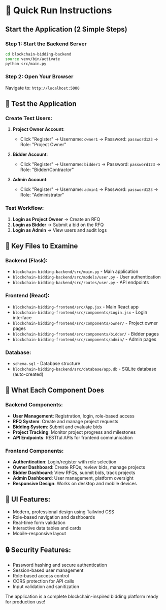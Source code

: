 # 🚀 Quick Run Instructions

## Start the Application (2 Simple Steps)

### Step 1: Start the Backend Server
```bash
cd blockchain-bidding-backend
source venv/bin/activate
python src/main.py
```

### Step 2: Open Your Browser
Navigate to: `http://localhost:5000`

## 🎯 Test the Application

### Create Test Users:
1. **Project Owner Account**:
   - Click "Register" → Username: `owner1` → Password: `password123` → Role: "Project Owner"

2. **Bidder Account**:
   - Click "Register" → Username: `bidder1` → Password: `password123` → Role: "Bidder/Contractor"

3. **Admin Account**:
   - Click "Register" → Username: `admin1` → Password: `password123` → Role: "Administrator"

### Test Workflow:
1. **Login as Project Owner** → Create an RFQ
2. **Login as Bidder** → Submit a bid on the RFQ
3. **Login as Admin** → View users and audit logs

## 📁 Key Files to Examine

### Backend (Flask):
- `blockchain-bidding-backend/src/main.py` - Main application
- `blockchain-bidding-backend/src/models/user.py` - User authentication
- `blockchain-bidding-backend/src/routes/user.py` - API endpoints

### Frontend (React):
- `blockchain-bidding-frontend/src/App.jsx` - Main React app
- `blockchain-bidding-frontend/src/components/Login.jsx` - Login interface
- `blockchain-bidding-frontend/src/components/owner/` - Project owner pages
- `blockchain-bidding-frontend/src/components/bidder/` - Bidder pages
- `blockchain-bidding-frontend/src/components/admin/` - Admin pages

### Database:
- `schema.sql` - Database structure
- `blockchain-bidding-backend/src/database/app.db` - SQLite database (auto-created)

## 🔧 What Each Component Does

### Backend Components:
- **User Management**: Registration, login, role-based access
- **RFQ System**: Create and manage project requests
- **Bidding System**: Submit and evaluate bids
- **Project Tracking**: Monitor project progress and milestones
- **API Endpoints**: RESTful APIs for frontend communication

### Frontend Components:
- **Authentication**: Login/register with role selection
- **Owner Dashboard**: Create RFQs, review bids, manage projects
- **Bidder Dashboard**: View RFQs, submit bids, track projects
- **Admin Dashboard**: User management, platform oversight
- **Responsive Design**: Works on desktop and mobile devices

## 🎨 UI Features:
- Modern, professional design using Tailwind CSS
- Role-based navigation and dashboards
- Real-time form validation
- Interactive data tables and cards
- Mobile-responsive layout

## 🔒 Security Features:
- Password hashing and secure authentication
- Session-based user management
- Role-based access control
- CORS protection for API calls
- Input validation and sanitization

The application is a complete blockchain-inspired bidding platform ready for production use!

